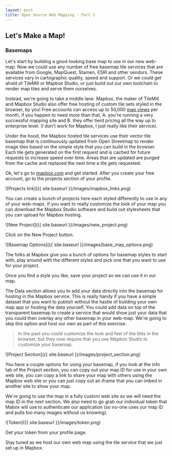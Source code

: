 ```yaml
---
layout: post
title: Open Source Web Mapping - Part 2
---
```


## Let's Make a Map!

### Basemaps

Let's start by building a good-looking base map to use in our new web-map.  Now we could use any number of free basemap tile services that are available from Google, MapQuest, Stamen, ESRI and other vendors.  These services vary in cartographic quality, speed and support. Or we could get ahold of TileMill or Mapbox Studio, or just build out our own toolchain to render map tiles and serve them ourselves.  

Instead, we're going to take a middle lane.  Mapbox, the maker of TileMill and Mapbox Studio also offer free hosting of custom tile sets styled in the browser, by you!  Free accounts can access up to 50,000 [map views](https://www.mapbox.com/plans/) per month, if you happen to need more than that, A. you're running a very successful mapping site and B. they offer tierd pricing all the way up to enterprise level. (I don't work for Mapbox, I just really like their service).

Under the hood, the Mapbox hosted tile services use their vector tile basemap that is continuously updated from Open Streetmap to render image tiles based on the simple style that you can build in the browser.  Each tile gets generated on the first request and is cached for future requests to increase speed over time.  Areas that are updated are purged from the cache and replaced the next time a tile gets requested.

Ok, let's go to [mapbox.com](www.mapbox.com) and get started.  After you create your free account, go to the projects section of your profile.

![Projects link]({{ site.baseurl }}/images/mapbox_links.png)

You can create a bunch of projects here each styled differently to use in any of your web-maps.  If you want to really customize the look of your map you can download the Mapbox Studio software and build out stylesheets that you can upload for Mapbox hosting.

![New Project]({{ site.baseurl }}/images/new_project.png)

Click on the New Project button.

![Basemap Options]({{ site.baseurl }}/images/base_map_options.png)

The folks at Mapbox give you a bunch of options for basemap styles to start with, play around with the different styles and pick one that you want to use for your project.

Once you find a style you like, save your project so we can use it in our map.

The Data section allows you to add your data directly into the basemap for hosting in the Mapbox service.  This is really handy if you have a simple dataset that you want to publish without the hastle of building your own map app or hosting the data yourself.  You could add data on top of the transparent basemap to create a service that would show just your data that you could then overlay any other basemap in your web-map.  We're going to skip this option and host our own as part of this exercise.

> In the past you could customize the look and feel of the tiles in the browser, but they now require that you use Mapbox Studio to customize your basemap.

![Project Section]({{ site.baseurl }}/images/project_section.png)

You have a couple options for using your basemap, if you look at the info tab of the Project section, you can copy out your map ID for use in your own web site, you can copy a link to share your map with others using the Mapbox web site or you can just copy out an iframe that you can imbed in another site to show your map.

We're going to use the map in a fully custom web site so we will need the map ID in the next section.  We also need to go grab our individual token that Mabox will use to authenticate our application (so no-one uses our map ID and pulls too many images without us knowing).

![Token]({{ site.baseurl }}/images/token.png)

Get your token from your profile page.

Stay tuned as we host our own web map using the tile service that we just set up in Mapbox.

